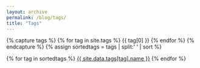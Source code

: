 ```yaml
---
layout: archive
permalink: /blog/tags/
title: "Tags"
---
```

{% capture tags %}
  {% for tag in site.tags %}
    {{ tag[0] }}
  {% endfor %}
{% endcapture %}
{% assign sortedtags = tags | split:' ' | sort %}

{% for tag in sortedtags %}
  <a href="{{ site.url }}/blog/tags/{{ tag }}">{{ site.data.tags[tag].name }}</a>
{% endfor %}